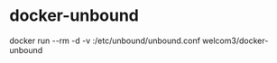 # docker-unbound
docker run --rm -d -v <yours-rconfig>:/etc/unbound/unbound.conf welcom3/docker-unbound
